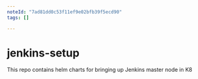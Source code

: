 ```yaml
---
noteId: "7ad81dd0c53f11ef9e02bfb39f5ecd90"
tags: []

---
```


# jenkins-setup
This repo contains helm charts for bringing up Jenkins master node in K8

